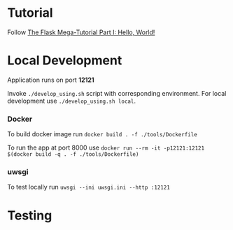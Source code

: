 # Tutorial

Follow [The Flask Mega-Tutorial Part I: Hello, World!](https://blog.miguelgrinberg.com/post/the-flask-mega-tutorial-part-i-hello-world)

# Local Development

Application runs on port **12121**

Invoke `./develop_using.sh` script with corresponding environment. 
For local development use `./develop_using.sh local`.

### Docker

To build docker image run `docker build . -f ./tools/Dockerfile`

To run the app at port 8000 use `docker run --rm -it -p12121:12121 $(docker build -q . -f ./tools/Dockerfile)`

### uwsgi
To test locally run `uwsgi --ini uwsgi.ini --http :12121`

# Testing